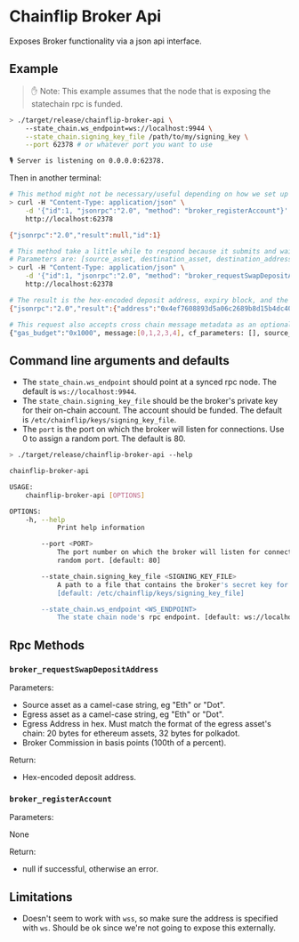 # Chainflip Broker Api

Exposes Broker functionality via a json api interface.

## Example

> ✋ Note: This example assumes that the node that is exposing the statechain rpc is funded.

```sh
> ./target/release/chainflip-broker-api \
    --state_chain.ws_endpoint=ws://localhost:9944 \
    --state_chain.signing_key_file /path/to/my/signing_key \
    --port 62378 # or whatever port you want to use

🎙 Server is listening on 0.0.0.0:62378.
```

Then in another terminal:

```sh
# This method might not be necessary/useful depending on how we set up the broker.
> curl -H "Content-Type: application/json" \
    -d '{"id":1, "jsonrpc":"2.0", "method": "broker_registerAccount"}' \
    http://localhost:62378

{"jsonrpc":"2.0","result":null,"id":1}

# This method take a little while to respond because it submits and waits for finality. So make sure the request doesn't block.
# Parameters are: [source_asset, destination_asset, destination_address, broker_commission].
> curl -H "Content-Type: application/json" \
    -d '{"id":1, "jsonrpc":"2.0", "method": "broker_requestSwapDepositAddress", "params": ["Eth", "Flip","0xabababababababababababababababababababab", 0]}' \
    http://localhost:62378

# The result is the hex-encoded deposit address, expiry block, and the issued block.
{"jsonrpc":"2.0","result":{"address":"0x4ef7608893d5a06c2689b8d15b4dc400be0954f2",expiry_block:12345},"id":1}

# This request also accepts cross chain message metadata as an optional fifth parameter:
{"gas_budget":"0x1000", message:[0,1,2,3,4], cf_parameters: [], source_address: "1A1zP1eP5QGefi2DMPTfTL5SLmv7DivfNa", source_chain: "Bitcoin"}
```

## Command line arguments and defaults

- The `state_chain.ws_endpoint` should point at a synced rpc node. The default is `ws://localhost:9944`.
- The `state_chain.signing_key_file` should be the broker's private key for their on-chain account. The account should be funded. The default is `/etc/chainflip/keys/signing_key_file`.
- The `port` is the port on which the broker will listen for connections. Use 0 to assign a random port. The default is 80.

```sh
> ./target/release/chainflip-broker-api --help

chainflip-broker-api

USAGE:
    chainflip-broker-api [OPTIONS]

OPTIONS:
    -h, --help
            Print help information

        --port <PORT>
            The port number on which the broker will listen for connections. Use 0 to assing a
            random port. [default: 80]

        --state_chain.signing_key_file <SIGNING_KEY_FILE>
            A path to a file that contains the broker's secret key for signing extrinsics.
            [default: /etc/chainflip/keys/signing_key_file]

        --state_chain.ws_endpoint <WS_ENDPOINT>
            The state chain node's rpc endpoint. [default: ws://localhost:9944]
```

## Rpc Methods

### `broker_requestSwapDepositAddress`

Parameters:

- Source asset as a camel-case string, eg "Eth" or "Dot".
- Egress asset as a camel-case string, eg "Eth" or "Dot".
- Egress Address in hex. Must match the format of the egress asset's chain: 20 bytes for ethereum assets, 32 bytes for polkadot.
- Broker Commission in basis points (100th of a percent).

Return:

- Hex-encoded deposit address.

### `broker_registerAccount`

Parameters:

None

Return:

- null if successful, otherwise an error.

## Limitations

- Doesn't seem to work with `wss`, so make sure the address is specified with `ws`. Should be ok since we're not going to expose this externally.
